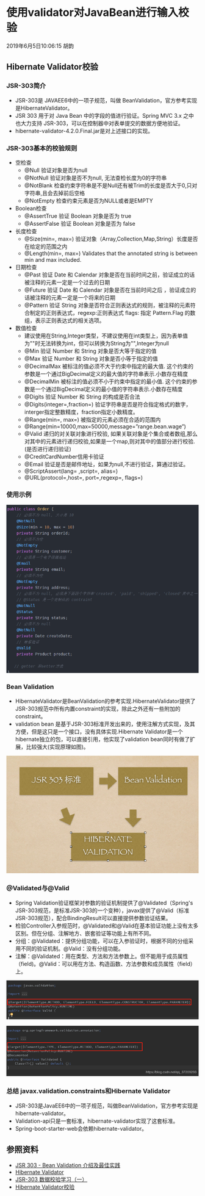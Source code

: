 # 使用validator对JavaBean进行输入校验 
2019年6月5日10:06:15 胡韵
##  Hibernate Validator校验
### JSR-303简介
  + JSR-303是 JAVAEE6中的一项子规范，叫做 BeanValidation，官方参考实现是HibernateValidator。
  + JSR 303 用于对 Java Bean 中的字段的值进行验证。Spring MVC 3.x 之中也大力支持 JSR-303，可以在控制器中对表单提交的数据方便地验证。
  + hibernate-validator-4.2.0.Final.jar是对上述接口的实现。
### JSR-303基本的校验规则
 + 空检查
   - @Null 验证对象是否为null
   - @NotNull 验证对象是否不为null, 无法查检长度为0的字符串 
   - @NotBlank 检查约束字符串是不是Null还有被Trim的长度是否大于0,只对字符串,且会去掉前后空格
   - @NotEmpty 检查约束元素是否为NULL或者是EMPTY
 + Boolean检查 
   - @AssertTrue 验证 Boolean 对象是否为 true
   - @AssertFalse 验证 Boolean 对象是否为 false
 + 长度检查 
   - @Size(min=, max=) 验证对象（Array,Collection,Map,String）长度是否在给定的范围之内 
   - @Length(min=, max=) Validates that the annotated string is between min and max included.
 + 日期检查 
   - @Past 验证 Date 和 Calendar 对象是否在当前时间之前，验证成立的话被注释的元素一定是一个过去的日期 
   - @Future 验证 Date 和 Calendar 对象是否在当前时间之后 ，验证成立的话被注释的元素一定是一个将来的日期 
   - @Pattern 验证 String 对象是否符合正则表达式的规则，被注释的元素符合制定的正则表达式，regexp:正则表达式 flags: 指定 Pattern.Flag 的数组，表示正则表达式的相关选项。
 + 数值检查 
   - 建议使用在String,Integer类型，不建议使用在int类型上，因为表单值为""时无法转换为int，但可以转换为String为"",Integer为null 
   - @Min 验证 Number 和 String 对象是否大等于指定的值
   - @Max 验证 Number 和 String 对象是否小等于指定的值
   - @DecimalMax 被标注的值必须不大于约束中指定的最大值. 这个约束的参数是一个通过BigDecimal定义的最大值的字符串表示.小数存在精度
   - @DecimalMin 被标注的值必须不小于约束中指定的最小值. 这个约束的参数是一个通过BigDecimal定义的最小值的字符串表示.小数存在精度 
   - @Digits 验证 Number 和 String 的构成是否合法 
   - @Digits(integer=,fraction=) 验证字符串是否是符合指定格式的数字，interger指定整数精度，fraction指定小数精度。 
   - @Range(min=, max=) 被指定的元素必须在合适的范围内 
   - @Range(min=10000,max=50000,message=”range.bean.wage”) 
   - @Valid 递归的对关联对象进行校验, 如果关联对象是个集合或者数组,那么对其中的元素进行递归校验,如果是一个map,则对其中的值部分进行校验.(是否进行递归验证) 
   - @CreditCardNumber信用卡验证 
   - @Email 验证是否是邮件地址，如果为null,不进行验证，算通过验证。 
   - @ScriptAssert(lang= ,script=, alias=) 
   - @URL(protocol=,host=, port=,regexp=, flags=)
### 使用示例

![使用注解示例](./image/ex1.png)

### Bean Validation
  + HibernateValidator是BeanValidation的参考实现.HibernateValidator提供了JSR-303规范中所有内置constraint的实现，除此之外还有一些附加的constraint。
  + validation bean 是基于JSR-303标准开发出来的，使用注解方式实现，及其方便，但是这只是一个接口，没有具体实现.Hibernate Validator是一个hibernate独立的包，可以直接引用，他实现了validation bean同时有做了扩展，比较强大(实现原理如图)。

![实现原理](./image/ex2.png)

### @Validated与@Valid
  + Spring Validation验证框架对参数的验证机制提供了@Validated（Spring's JSR-303规范，是标准JSR-303的一个变种），javax提供了@Valid（标准JSR-303规范），配合BindingResult可以直接提供参数验证结果。
  + 检验Controller入参规范时，@Validated和@Valid在基本验证功能上没有太多区别。但在分组、注解地方、嵌套验证等功能上有所不同。
  + 分组：@Validated：提供分组功能，可以在入参验证时，根据不同的分组采用不同的验证机制。@Valid：没有分组功能。
  + 注解：@Validated：用在类型、方法和方法参数上。但不能用于成员属性（field)。@Valid：可以用在方法、构造函数、方法参数和成员属性（field）上。
 
![@Valid](./image/ex3.png)
  
![@Validated](./image/ex4.png)

### 总结 javax.validation.constraints和Hibernate Validator
  + JSR-303是JavaEE6中的一项子规范，叫做BeanValidation，官方参考实现是hibernate-validator。
  + Validation-api只是一套标准，hibernate-validator实现了这套标准。
  + Spring-boot-starter-web会依赖hibernate-validator。
  
## 参照资料
* [JSR 303 - Bean Validation 介绍及最佳实践](https://www.ibm.com/developerworks/cn/java/j-lo-jsr303/index.html)
* [Hibernate Validator](http://www.hibernate.org/subprojects/validator.html)
* [JSR-303 数据校验学习（一）](https://blog.csdn.net/qq_28867949/article/details/78922520)
* [Hibernate Validator校验](https://www.liangzl.com/get-article-detail-15056.html)

 
 

 
